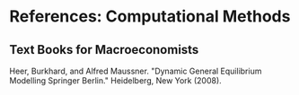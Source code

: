 # References: Computational Methods #

## Text Books for Macroeconomists ##

Heer, Burkhard, and Alfred Maussner. "Dynamic General Equilibrium Modelling Springer Berlin." Heidelberg, New York (2008).
